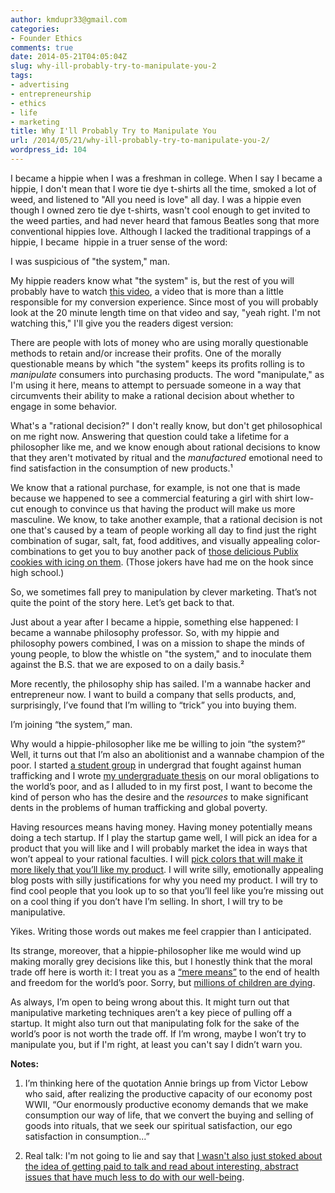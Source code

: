 ```yaml
---
author: kmdupr33@gmail.com
categories:
- Founder Ethics
comments: true
date: 2014-05-21T04:05:04Z
slug: why-ill-probably-try-to-manipulate-you-2
tags:
- advertising
- entrepreneurship
- ethics
- life
- marketing
title: Why I'll Probably Try to Manipulate You
url: /2014/05/21/why-ill-probably-try-to-manipulate-you-2/
wordpress_id: 104
---
```


I became a hippie when I was a freshman in college. When I say I became a hippie, I don't mean that I wore tie dye t-shirts all the time, smoked a lot of weed, and listened to "All you need is love" all day. I was a hippie even though I owned zero tie dye t-shirts, wasn't cool enough to get invited to the weed parties, and had never heard that famous Beatles song that more conventional hippies love. Although I lacked the traditional trappings of a hippie, I became  hippie in a truer sense of the word:


I was suspicious of "the system," man.


My hippie readers know what "the system" is, but the rest of you will probably have to watch [this video](https://www.youtube.com/watch?v=9GorqroigqM), a video that is more than a little responsible for my conversion experience. Since most of you will probably look at the 20 minute length time on that video and say, "yeah right. I'm not watching this," I'll give you the readers digest version:

There are people with lots of money who are using morally questionable methods to retain and/or increase their profits. One of the morally questionable means by which "the system" keeps its profits rolling is to _manipulate_ consumers into purchasing products. The word "manipulate," as I'm using it here, means to attempt to persuade someone in a way that circumvents their ability to make a rational decision about whether to engage in some behavior.

What's a "rational decision?" I don't really know, but don't get philosophical on me right now. Answering that question could take a lifetime for a philosopher like me, and we know enough about rational decisions to know that they aren't motivated by ritual and the _manufactured_ emotional need to find satisfaction in the consumption of new products.¹

We know that a rational purchase, for example, is not one that is made because we happened to see a commercial featuring a girl with shirt low-cut enough to convince us that having the product will make us more masculine. We know, to take another example, that a rational decision is not one that's caused by a team of people working all day to find just the right combination of sugar, salt, fat, food additives, and visually appealing color-combinations to get you to buy another pack of [those delicious Publix cookies with icing on them](https://www.google.com/search?q=publix+frosted+sugar+cookies&es_sm=91&source=lnms&tbm=isch&sa=X&ei=MR98U-bLGYTJsQSfoIEI&ved=0CAkQ_AUoAg&biw=1277&bih=695). (Those jokers have had me on the hook since high school.)

So, we sometimes fall prey to manipulation by clever marketing. That’s not quite the point of the story here. Let’s get back to that.

Just about a year after I became a hippie, something else happened: I became a wannabe philosophy professor. So, with my hippie and philosophy powers combined, I was on a mission to shape the minds of young people, to blow the whistle on "the system," and to inoculate them against the B.S. that we are exposed to on a daily basis.²

More recently, the philosophy ship has sailed. I'm a wannabe hacker and entrepreneur now. I want to build a company that sells products, and, surprisingly, I’ve found that I’m willing to “trick” you into buying them.


I’m joining “the system,” man.


Why would a hippie-philosopher like me be willing to join “the system?” Well, it turns out that I’m also an abolitionist and a wannabe champion of the poor. I started [a student group](https://www.facebook.com/SAS.UCF) in undergrad that fought against human trafficking and I wrote [my undergraduate thesis](https://drive.google.com/file/d/0B-ddwOhnTTquMFUteVE5cUpKb3c/edit?usp=sharing) on our moral obligations to the world’s poor, and as I alluded to in my first post, I want to become the kind of person who has the desire and the _resources_ to make significant dents in the problems of human trafficking and global poverty.

Having resources means having money. Having money potentially means doing a tech startup. If I play the startup game well, I will pick an idea for a product that you will like and I will probably market the idea in ways that won’t appeal to your rational faculties. I will [pick colors that will make it more likely that you’ll like my product](https://www.helpscout.net/blog/psychology-of-color/). I will write silly, emotionally appealing blog posts with silly justifications for why you need my product. I will try to find cool people that you look up to so that you’ll feel like you’re missing out on a cool thing if you don’t have I’m selling. In short, I will try to be manipulative.

Yikes. Writing those words out makes me feel crappier than I anticipated.

Its strange, moreover, that a hippie-philosopher like me would wind up making morally grey decisions like this, but I honestly think that the moral trade off here is worth it: I treat you as a [“mere means”](http://en.wikipedia.org/wiki/Categorical_imperative#The_Second_Formulation) to the end of health and freedom for the world’s poor. Sorry, but [millions of children are dying](http://www.wfp.org/hunger/stats).

As always, I’m open to being wrong about this. It might turn out that manipulative marketing techniques aren’t a key piece of pulling off a startup. It might also turn out that manipulating folk for the sake of the world’s poor is not worth the trade off. If I’m wrong, maybe I won’t try to manipulate you, but if I'm right, at least you can't say I didn’t warn you.

**Notes:**

1. I’m thinking here of the quotation Annie brings up from Victor Lebow who said, after realizing the productive capacity of our economy post WWII, “Our enormously productive economy demands that we make consumption our way of life, that we convert the buying and selling of goods into rituals, that we seek our spiritual satisfaction, our ego satisfaction in consumption...”

2. Real talk: I'm not going to lie and say that [I wasn't also just stoked about the idea of getting paid to talk and read about interesting, abstract issues that have much less to do with our well-being](https://philosophicalhacker.com/2014/04/21/why-im-glad-my-dream-job-didnt-work-out/).


